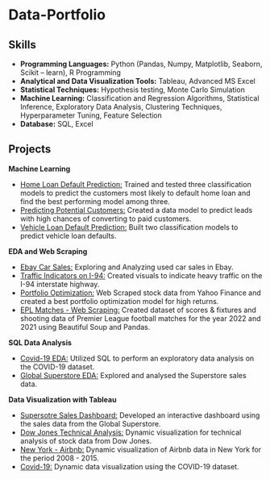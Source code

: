 # **Data-Portfolio**

## **Skills**
* **Programming Languages:** Python (Pandas, Numpy, Matplotlib, Seaborn, Scikit – learn), R Programming
* **Analytical and Data Visualization Tools:** Tableau, Advanced MS Excel
* **Statistical Techniques:** Hypothesis testing, Monte Carlo Simulation
* **Machine Learning:** Classification and Regression Algorithms, Statistical Inference, Exploratory Data Analysis, Clustering Techniques, Hyperparameter Tuning, Feature Selection
* **Database:** SQL, Excel  



## **Projects**
**Machine Learning**
* [Home Loan Default Prediction:](https://github.com/RohithVasu/Data-Portfolio/blob/main/Machine%20Learning/Home%20Loan%20Default%20Prediction.ipynb) Trained and tested three classification models to predict the customers most likely to default home loan and find the best performing model among three.
* [Predicting Potential Customers:](https://github.com/RohithVasu/Data-Portfolio/blob/main/Machine%20Learning/Predicting%20Potential%20Customers.ipynb) Created a data model to predict leads with high chances of converting to paid customers.
* [Vehicle Loan Default Prediction:](https://github.com/RohithVasu/Data-Portfolio/blob/main/Machine%20Learning/Vehicle%20Loan%20Default%20Prediction.ipynb) Built two classification models to predict vehicle loan defaults. 

**EDA and Web Scraping**
* [Ebay Car Sales:](https://github.com/RohithVasu/Data-Portfolio/blob/main/EDA%20and%20Web%20Scraping/Exploring%20Ebay%20Car%20Sales.ipynb) Exploring and Analyzing used car sales in Ebay.
* [Traffic Indicators on I-94:](https://github.com/RohithVasu/Data-Portfolio/blob/main/EDA%20and%20Web%20Scraping/Finding%20Heavy%20Traffic%20Indicators%20on%20I-94.ipynb) Created visuals to indicate heavy traffic on the I-94 interstate highway.
* [Portfolio Optimization:](https://github.com/RohithVasu/Data-Portfolio/blob/main/EDA%20and%20Web%20Scraping/Portfolio%20Optimization.ipynb) Web Scraped stock data from Yahoo Finance and created a best portfolio optimization model for high returns.
* [EPL Matches - Web Scraping:](https://github.com/RohithVasu/Data-Portfolio/blob/main/EDA%20and%20Web%20Scraping/Web%20Scraping%20Football%20Matches.ipynb) Created dataset of scores & fixtures and shooting data of Premier League football matches for the year 2022 and 2021 using Beautiful Soup and Pandas.

**SQL Data Analysis**
* [Covid-19 EDA:](https://github.com/RohithVasu/Data-Portfolio/blob/main/Data%20Analysis%20with%20SQL/Covid-19%20Data%20Exploration.sql) Utilized SQL to perform an exploratory data analysis on the COVID-19 dataset.
* [Global Superstore EDA:](https://github.com/RohithVasu/Data-Portfolio/blob/main/Data%20Analysis%20with%20SQL/Global%20Superstore%20EDA.sql) Explored and analysed the Superstore sales data.

**Data Visualization with Tableau**
* [Supersotre Sales Dashboard:](https://public.tableau.com/app/profile/rohith7195/viz/SalesDashboard_16811394803280/Dashboard1) Developed an interactive dashboard using the sales data from the Global Superstore.
* [Dow Jones Technical Analysis:](https://public.tableau.com/app/profile/rohith7195/viz/DowJonesTechnicalAnalysis_16753378698510/DowJonesTechnialAnalysis) Dynamic visualization for technical analysis of stock data from Dow Jones.
* [New York - Airbnb:](https://public.tableau.com/app/profile/rohith7195/viz/NewYork-Airbnb/NYAirbnb) Dynamic visualization of Airbnb data in New York for the period 2008 - 2015.
* [Covid-19:](https://public.tableau.com/app/profile/rohith7195/viz/Covid-19_16811358965140/Dashboard1) Dynamic data visualization using the COVID-19 dataset.




